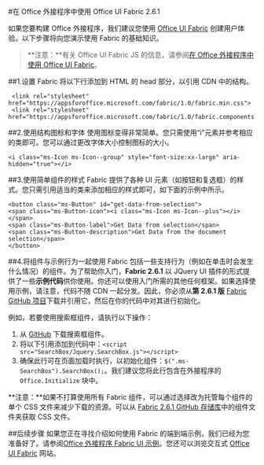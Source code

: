 
#<a name="use-office-ui-fabric-261-in-office-add-ins"></a>在 Office 外接程序中使用 Office UI Fabric 2.6.1

如果您要构建 Office 外接程序，我们建议您使用 [Office UI Fabric](https://github.com/OfficeDev/Office-UI-Fabric) 创建用户体验。以下步骤将向您演示使用 Fabric 的基础知识。  

> **注意：**有关 Office UI Fabric JS 的信息，请参阅[在 Office 外接程序中使用 Office UI Fabric](https://dev.office.com/docs/add-ins/design/using-office-ui-fabric-js)。

##<a name="1-set-up-fabric"></a>1.设置 Fabric
将以下行添加到 HTML 的 head 部分，以引用 CDN 中的结构。

     <link rel="stylesheet" href="https://appsforoffice.microsoft.com/fabric/1.0/fabric.min.css">
     <link rel="stylesheet" href="https://appsforoffice.microsoft.com/fabric/1.0/fabric.components.min.css">


##<a name="2-use-fabric-icons-and-fonts"></a>2.使用结构图标和字体
使用图标变得非常简单。您只需使用“i”元素并参考相应的类即可。您可以通过更改字体大小控制图标的大小。

    <i class="ms-Icon ms-Icon--group" style="font-size:xx-large" aria-hidden="true"></i>


##<a name="3-use-styles-for-simple-components"></a>3.使用简单组件的样式
Fabric 提供了各种 UI 元素（如按钮和复选框）的样式。您只需引用适当的类来添加相应的样式即可，如下面的示例中所示。

    <button class="ms-Button" id="get-data-from-selection">
    <span class="ms-Button-icon"><i class="ms-Icon ms-Icon--plus"></i></span>
    <span class="ms-Button-label">Get Data from selection</span>
    <span class="ms-Button-description">Get Data from the document selection</span>
    </button>

##<a name="4-use-components-with-sample-behavior"></a>4.将组件与示例行为一起使用
Fabric 包括一些支持行为（例如在单击时会发生什么情况）的组件。为了帮助你入门，**Fabric 2.6.1** 以 JQuery UI 插件的形式提供了一些**示例代码**供你使用。你还可以使用入门所需的其他任何框架。如果选择使用示例，请注意，代码不随 CDN 一起分发。因此，你必须从**第 2.6.1 版** [Fabric GitHub 项目](https://github.com/OfficeDev/office-ui-fabric-core/tree/release/2.6.1)下载并引用它，然后在你的代码中对其进行初始化。 

例如，若要使用搜索框组件，请执行以下操作：

1. 从 [GitHub](https://github.com/OfficeDev/office-ui-fabric-core/tree/release/2.6.1/src/components/SearchBox) 下载搜索框组件。
2. 将以下引用添加到代码中：`<script src="SearchBox/Jquery.SearchBox.js"></script>`
3. 确保此行可在页面加载时执行，以初始化组件：`$(".ms-SearchBox").SearchBox();`。我们建议您将此行包含在外接程序的 `Office.Initialize` 块中。     

**注意：**如果不打算使用所有 Fabric 组件，可以通过选择改为托管每个组件的单个 CSS 文件来减少下载的资源。可以从 [Fabric 2.6.1 GitHub 存储库](https://github.com/OfficeDev/office-ui-fabric-core/tree/release/2.6.1)中的组件文件夹获取 CSS 文件。 


##<a name="next-steps"></a>后续步骤
如果您正在寻找介绍如何使用 Fabric 的端到端示例，我们已经为您准备好了。请参阅[Office 外接程序 Fabric UI 示例](https://github.com/OfficeDev/Office-Add-in-Fabric-UI-Sample)。您还可以浏览交互式 [Office UI Fabric](https://github.com/OfficeDev/Office-UI-Fabric) 网站。

